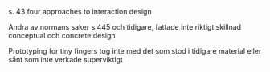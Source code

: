 
s. 43 four approaches to interaction design


Andra av normans saker
s.445 och tidigare, fattade inte riktigt skillnad conceptual och concrete design

Prototyping for tiny fingers tog inte med det som stod i tidigare material eller sånt som inte verkade superviktigt

